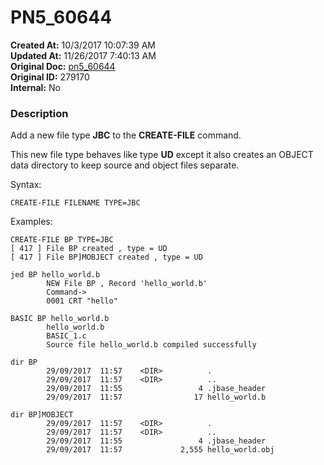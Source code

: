# PN5_60644

**Created At:** 10/3/2017 10:07:39 AM  
**Updated At:** 11/26/2017 7:40:13 AM  
**Original Doc:** [pn5_60644](https://docs.jbase.com/36526-5-6-2-release-notes/pn5_60644)  
**Original ID:** 279170  
**Internal:** No  


### Description

Add a new file type **JBC** to the **CREATE-FILE** command.

This new file type behaves like type **UD** except it also creates an OBJECT data directory to keep source and object files separate.

Syntax:

```
CREATE-FILE FILENAME TYPE=JBC
```

Examples:

```
CREATE-FILE BP TYPE=JBC
[ 417 ] File BP created , type = UD
[ 417 ] File BP]MOBJECT created , type = UD

jed BP hello_world.b
        NEW File BP , Record 'hello_world.b'
        Command->
        0001 CRT "hello"

BASIC BP hello_world.b
        hello_world.b
        BASIC_1.c
        Source file hello_world.b compiled successfully

dir BP
        29/09/2017  11:57    <DIR>          .
        29/09/2017  11:57    <DIR>          ..
        29/09/2017  11:55                 4 .jbase_header
        29/09/2017  11:57                17 hello_world.b

dir BP]MOBJECT
        29/09/2017  11:57    <DIR>          .
        29/09/2017  11:57    <DIR>          ..
        29/09/2017  11:55                 4 .jbase_header
        29/09/2017  11:57             2,555 hello_world.obj
```
